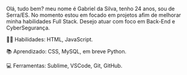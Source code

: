 Olá, tudo bem? meu nome é Gabriel da Silva, tenho 24 anos, sou de Serra/ES.
No momento estou em focado em projetos afim de melhorar minha habilidades Full Stack.
Desejo atuar com foco em Back-End e CyberSegurança.

👩‍💻 Habilidades: HTML, JavaScript.

📚 Aprendizado: CSS, MySQL, em breve Python.

💻 Ferramentas: Sublime, VSCode, Git, GitHub.

